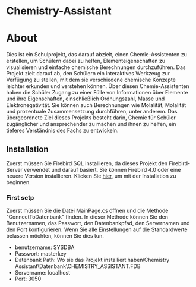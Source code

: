 # Chemistry-Assistant

# About
Dies ist ein Schulprojekt, das darauf abzielt, einen Chemie-Assistenten zu erstellen, um Schülern dabei zu helfen, Elementeigenschaften zu visualisieren und einfache chemische Berechnungen durchzuführen. Das Projekt zielt darauf ab, den Schülern ein interaktives Werkzeug zur Verfügung zu stellen, mit dem sie verschiedene chemische Konzepte leichter erkunden und verstehen können. Über diesen Chemie-Assistenten haben die Schüler Zugang zu einer Fülle von Informationen über Elemente und ihre Eigenschaften, einschließlich Ordnungszahl, Masse und Elektronegativität. Sie können auch Berechnungen wie Molalität, Molalität und prozentuale Zusammensetzung durchführen, unter anderem. Das übergeordnete Ziel dieses Projekts besteht darin, Chemie für Schüler zugänglicher und ansprechender zu machen und ihnen zu helfen, ein tieferes Verständnis des Fachs zu entwickeln.

## Installation 
Zuerst müssen Sie Firebird SQL installieren, da dieses Projekt den Firebird-Server verwendet und darauf basiert. Sie können Firebird 4.0 oder eine neuere Version installieren. Klicken Sie [hier](https://firebirdsql.org/en/server-packages/), um mit der Installation zu beginnen.

### First setp
Zuerst müssen Sie die Datei MainPage.cs öffnen und die Methode "ConnectToDatenbank" finden. In dieser Methode können Sie den Benutzernamen, das Passwort, den Datenbankpfad, den Servernamen und den Port konfigurieren. Wenn Sie alle Einstellungen auf die Standardwerte belassen möchten, können Sie dies tun.
- benutzername: SYSDBA
- Passwort: masterkey
- Datenbank Path: Wo sie das Projekt installiert haben\Chemistry Assistant\Datenbank\CHEMISTRY_ASSISTANT.FDB
- Servername: localhost
- Port: 3050



